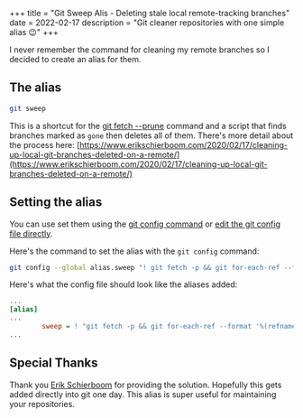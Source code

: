 +++
title = "Git Sweep Alis - Deleting stale local remote-tracking branches"
date = 2022-02-17
description = "Git cleaner repositories with one simple alias 😉"
+++

I never remember the command for cleaning my remote branches so I decided to create an alias for them.

## The alias

```sh
git sweep
```

This is a shortcut for the [git fetch --prune](https://git-scm.com/docs/git-fetch#Documentation/git-fetch.txt---prune) command and a script that finds branches marked as `gone` then deletes all of them. There's more detail about the process here: [https://www.erikschierboom.com/2020/02/17/cleaning-up-local-git-branches-deleted-on-a-remote/](https://www.erikschierboom.com/2020/02/17/cleaning-up-local-git-branches-deleted-on-a-remote/)

## Setting the alias

You can use set them using the [git config command](https://git-scm.com/book/en/v2/Git-Basics-Git-Aliases) or [edit the git config file directly](https://git-scm.com/docs/git-config#FILES). 

Here's the command to set the alias with the `git config` command:

```sh
git config --global alias.sweep "! git fetch -p && git for-each-ref --format '%(refname:short) %(upstream:track)' | awk '\$2 == \"[gone]\" {print \$1}' | xargs -r git branch -D"
```

Here's what the config file should look like the aliases added:

```ini
...
[alias]
...
        sweep = ! "git fetch -p && git for-each-ref --format '%(refname:short) %(upstream:track)' | awk '$2 == \"[gone]\" {print $1}' | xargs -r git branch -D"
...
```

## Special Thanks
Thank you [Erik Schierboom](https://www.erikschierboom.com) for providing the solution. Hopefully this gets added directly into git one day. This alias is super useful for maintaining your repositories.